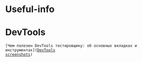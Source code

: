 # Useful-info

# DevTools

<code>[Чем полезен DevTools тестировщику: об основных вкладках и инструментах]([DevTools screenshots](https://habr.com/ru/articles/768830/))
</code>

